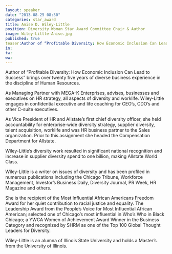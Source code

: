 ```yaml
---
layout: speaker
date: "2013-08-25 08:30"
categories: star_award  
title: Anise D. Wiley-Little
position: Diversity Woman Star Award Committee Chair & Author
image: Wiley-Little-Anise.jpg
published: true
teaser:Author of “Profitable Diversity: How Economic Inclusion Can Lead to Success” brings over twenty five years of diverse business experience in the discipline of Human Resources. 
in:
tw:
ww: 
---
```

Author of “Profitable Diversity: How Economic Inclusion Can Lead to Success” brings over twenty five years of diverse business experience in the discipline of Human Resources. 

As Managing Partner with MEGA-K Enterprises, advises, businesses and executives on HR strategy, all aspects of diversity and worklife. Wiley-Little engages in confidential executive and life coaching for CEO’s, CDO’s and other C-suite executives. 

As Vice President of HR and Allstate’s first chief diversity officer, she held accountability for enterprise-wide diversity strategy, supplier diversity, talent acquisition, worklife and was HR business partner to the Sales organization. Prior to this assignment she headed the Compensation Department for Allstate. 

Wiley-Little’s diversity work resulted in significant national recognition and increase in supplier diversity spend to one billion, making Allstate World Class.  

Wiley-Little is a writer on issues of diversity and has been profiled in numerous publications including the Chicago Tribune, Workforce Management, Investor’s Business Daily, Diversity Journal, PR Week, HR Magazine and others. 

She is the recipient of the Most Influential African Americans Freedom Award for her quiet contribution to racial justice and equality. The Leadership Award from the People’s Voice for Most Influential African American; selected one of Chicago’s most influential in Who’s Who in Black Chicago; a YWCA Women of Achievement Award Winner in the Business Category and recognized by SHRM as one of the Top 100 Global Thought Leaders for Diversity.

Wiley-Little is an alumna of Illinois State University and holds a Master’s from the University of Illinois. 
